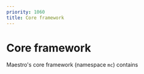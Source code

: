```yaml
---
priority: 1060
title: Core framework
---
```

# Core framework

Maestro's core framework (namespace `mc`) contains 